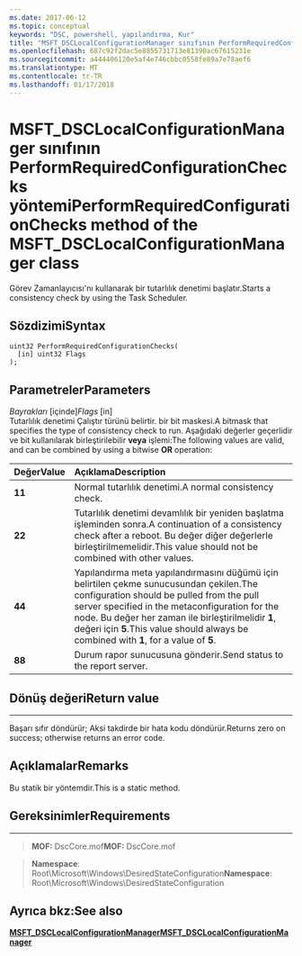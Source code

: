 ```yaml
---
ms.date: 2017-06-12
ms.topic: conceptual
keywords: "DSC, powershell, yapılandırma, Kur"
title: "MSFT_DSCLocalConfigurationManager sınıfının PerformRequiredConfigurationChecks yöntemi"
ms.openlocfilehash: 687c92f2dac5e8855731713e81390ac67615231e
ms.sourcegitcommit: a444406120e5af4e746cbbc0558fe89a7e78aef6
ms.translationtype: MT
ms.contentlocale: tr-TR
ms.lasthandoff: 01/17/2018
---
```

# <a name="performrequiredconfigurationchecks-method-of-the-msftdsclocalconfigurationmanager-class"></a><span data-ttu-id="23389-103">MSFT_DSCLocalConfigurationManager sınıfının PerformRequiredConfigurationChecks yöntemi</span><span class="sxs-lookup"><span data-stu-id="23389-103">PerformRequiredConfigurationChecks method of the MSFT_DSCLocalConfigurationManager class</span></span>

<span data-ttu-id="23389-104">Görev Zamanlayıcısı'nı kullanarak bir tutarlılık denetimi başlatır.</span><span class="sxs-lookup"><span data-stu-id="23389-104">Starts a consistency check by using the Task Scheduler.</span></span>

<a name="syntax"></a><span data-ttu-id="23389-105">Sözdizimi</span><span class="sxs-lookup"><span data-stu-id="23389-105">Syntax</span></span>
------

```mof
uint32 PerformRequiredConfigurationChecks(
  [in] uint32 Flags
);
```

<a name="parameters"></a><span data-ttu-id="23389-106">Parametreler</span><span class="sxs-lookup"><span data-stu-id="23389-106">Parameters</span></span>
----------

<span data-ttu-id="23389-107">*Bayrakları* \[içinde\]</span><span class="sxs-lookup"><span data-stu-id="23389-107">*Flags* \[in\]</span></span>  
<span data-ttu-id="23389-108">Tutarlılık denetimi Çalıştır türünü belirtir. bir bit maskesi.</span><span class="sxs-lookup"><span data-stu-id="23389-108">A bitmask that specifies the type of consistency check to run.</span></span> <span data-ttu-id="23389-109">Aşağıdaki değerler geçerlidir ve bit kullanılarak birleştirilebilir **veya** işlemi:</span><span class="sxs-lookup"><span data-stu-id="23389-109">The following values are valid, and can be combined by using a bitwise **OR** operation:</span></span>

|<span data-ttu-id="23389-110">Değer</span><span class="sxs-lookup"><span data-stu-id="23389-110">Value</span></span> |<span data-ttu-id="23389-111">Açıklama</span><span class="sxs-lookup"><span data-stu-id="23389-111">Description</span></span> |
|:--- |:---|
|<span data-ttu-id="23389-112">**1**</span><span class="sxs-lookup"><span data-stu-id="23389-112">**1**</span></span> | <span data-ttu-id="23389-113">Normal tutarlılık denetimi.</span><span class="sxs-lookup"><span data-stu-id="23389-113">A normal consistency check.</span></span> |
|<span data-ttu-id="23389-114">**2**</span><span class="sxs-lookup"><span data-stu-id="23389-114">**2**</span></span> | <span data-ttu-id="23389-115">Tutarlılık denetimi devamlılık bir yeniden başlatma işleminden sonra.</span><span class="sxs-lookup"><span data-stu-id="23389-115">A continuation of a consistency check after a reboot.</span></span> <span data-ttu-id="23389-116">Bu değer diğer değerlerle birleştirilmemelidir.</span><span class="sxs-lookup"><span data-stu-id="23389-116">This value should not be combined with other values.</span></span> |
|<span data-ttu-id="23389-117">**4**</span><span class="sxs-lookup"><span data-stu-id="23389-117">**4**</span></span> | <span data-ttu-id="23389-118">Yapılandırma meta yapılandırmasını düğümü için belirtilen çekme sunucusundan çekilen.</span><span class="sxs-lookup"><span data-stu-id="23389-118">The configuration should be pulled from the pull server specified in the metaconfiguration for the node.</span></span> <span data-ttu-id="23389-119">Bu değer her zaman ile birleştirilmelidir **1**, değeri için **5**.</span><span class="sxs-lookup"><span data-stu-id="23389-119">This value should always be combined with **1**, for a value of **5**.</span></span> |
|<span data-ttu-id="23389-120">**8**</span><span class="sxs-lookup"><span data-stu-id="23389-120">**8**</span></span> | <span data-ttu-id="23389-121">Durum rapor sunucusuna gönderir.</span><span class="sxs-lookup"><span data-stu-id="23389-121">Send status to the report server.</span></span> |

## <a name="return-value"></a><span data-ttu-id="23389-122">Dönüş değeri</span><span class="sxs-lookup"><span data-stu-id="23389-122">Return value</span></span>
------------

<span data-ttu-id="23389-123">Başarı sıfır döndürür; Aksi takdirde bir hata kodu döndürür.</span><span class="sxs-lookup"><span data-stu-id="23389-123">Returns zero on success; otherwise returns an error code.</span></span>

## <a name="remarks"></a><span data-ttu-id="23389-124">Açıklamalar</span><span class="sxs-lookup"><span data-stu-id="23389-124">Remarks</span></span>

<span data-ttu-id="23389-125">Bu statik bir yöntemdir.</span><span class="sxs-lookup"><span data-stu-id="23389-125">This is a static method.</span></span>

## <a name="requirements"></a><span data-ttu-id="23389-126">Gereksinimler</span><span class="sxs-lookup"><span data-stu-id="23389-126">Requirements</span></span>
------------
><span data-ttu-id="23389-127">**MOF:** DscCore.mof</span><span class="sxs-lookup"><span data-stu-id="23389-127">**MOF:** DscCore.mof</span></span>

><span data-ttu-id="23389-128">**Namespace**: Root\Microsoft\Windows\DesiredStateConfiguration</span><span class="sxs-lookup"><span data-stu-id="23389-128">**Namespace**: Root\Microsoft\Windows\DesiredStateConfiguration</span></span>


## <a name="see-also"></a><span data-ttu-id="23389-129">Ayrıca bkz:</span><span class="sxs-lookup"><span data-stu-id="23389-129">See also</span></span>


[<span data-ttu-id="23389-130">**MSFT_DSCLocalConfigurationManager**</span><span class="sxs-lookup"><span data-stu-id="23389-130">**MSFT_DSCLocalConfigurationManager**</span></span>](msft-dsclocalconfigurationmanager.md)


 

 



